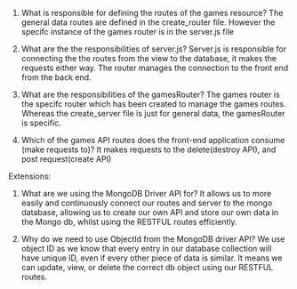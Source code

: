 1. What is responsible for defining the routes of the games resource?
The general data routes are defined in the create_router file. However the specifc instance of the games router is in the server.js file


2. What are the the responsibilities of server.js?
Server.js is responsible for connecting the the routes from the view to the database, it makes the requests either way. The router manages the connection to the front end from the back end.



3. What are the responsibilities of the gamesRouter?
The games router is the specifc router which has been created to manage the games routes. Whereas the create_server file is just for general data, the gamesRouter is specific.



4. Which of the games API routes does the front-end application consume (make requests to)?
It makes requests to the delete(destroy API), and post request(create API)

Extensions:
1. What are we using the MongoDB Driver API for?
It allows us to more easily and continuously connect our routes and server to the mongo database, allowing us to create our own API and store our own data in the Mongo db, whilst using the RESTFUL routes efficiently.

2. Why do we need to use ObjectId from the MongoDB driver API?
We use object ID as we know that every entry in our database collection will have unique ID, even if every other piece of data is similar. It means we can update, view, or delete the correct db object using our RESTFUL routes.
